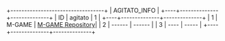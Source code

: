 +----------------------------------+
|            AGITATO_INFO           |
+----+--------------+--------------+
| ID |    agitato   |      1       |
+----+--------------+--------------+
| 1  |   M-GAME     | [M-GAME Repository](https://github.com/agitato1/m-game)|
| 2  |   ------     |   ------     |
| 3  |   ----       |   -----      |
+----+--------------+--------------+
